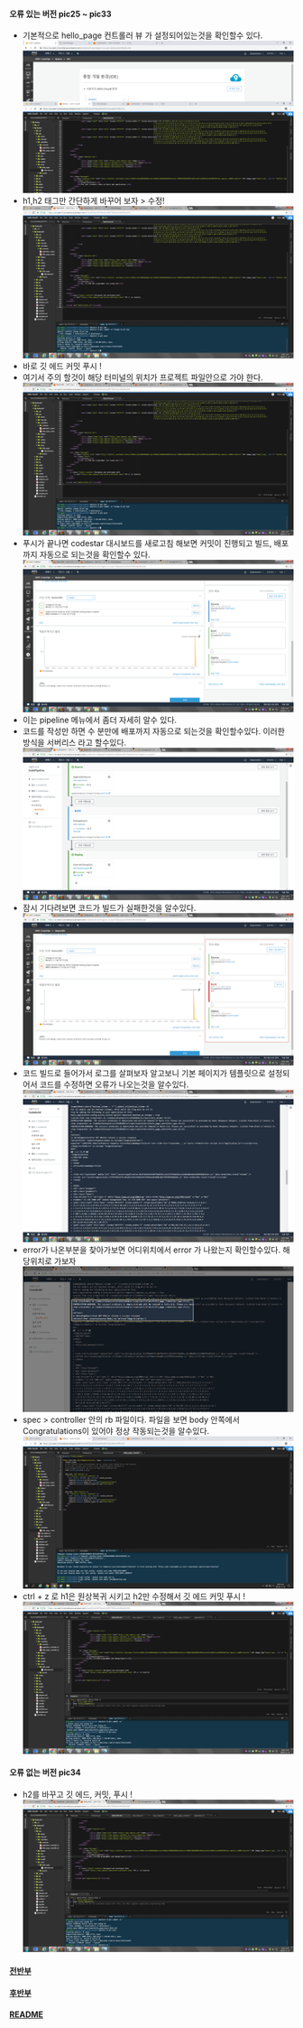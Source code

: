 #### 오류 있는 버전 pic25 ~ pic33

* 기본적으로 hello_page 컨트롤러 뷰 가 설정되어있는것을 확인할수 있다. 
![demo](/demo/pic25.png)   
* h1,h2 태그만 간단하게 바꾸어 보자 > 수정!
![demo](/demo/pic25_1.png)   
* 바로 깃 에드 커밋 푸시 !
* 여기서 주의 할것이 해당 터미널의 위치가 프로젝트 파일안으로 가야 한다. 
![demo](/demo/pic26.png)   
* 푸시가 끝나면 codestar 대시보드를 새로고침 해보면 커밋이 진행되고 빌드, 배포까지 자동으로 되는것을 확인할수 있다. 
![demo](/demo/pic27.png)   
* 이는 pipeline 메뉴에서 좀더 자세히 알수 있다. 
* 코드를 작성만 하면 수 분만에 배포까지 자동으로 되는것을 확인할수있다. 이러한 방식을 서버리스 라고 할수있다.
![demo](/demo/pic28.png)   
* 잠시 기다려보면 코드가 빌드가 실패한것을 알수있다. 
![demo](/demo/pic29.png)   
* 코드 빌드로 들어가서 로그를 살펴보자 알고보니 기본 페이지가 템플릿으로 설정되어서 코드를 수정하면 오류가 나오는것을 알수있다. 
![demo](/demo/pic30.png)   
* error가 나온부분을 찾아가보면 어디위치에서 error 가 나왔는지 확인할수있다. 해당위치로 가보자
![demo](/demo/pic31.png)   
* spec > controller 안의 rb 파일이다. 파일을 보면 body 안쪽에서 Congratulations이 있어야 정상 작동되는것을 알수있다. 
![demo](/demo/pic32.png) 
* ctrl + z 로 h1은 원상복귀 시키고 h2만 수정해서 깃 에드 커밋 푸시 !
![demo](/demo/pic33.png)   

#### 오류 없는 버전 pic34
* h2를 바꾸고 깃 에드, 커밋, 푸시 !
![demo](/demo/pic34.png)

#### [전반부](demo1.md)
#### [후반부](demo3.md)
#### [README](README.md)